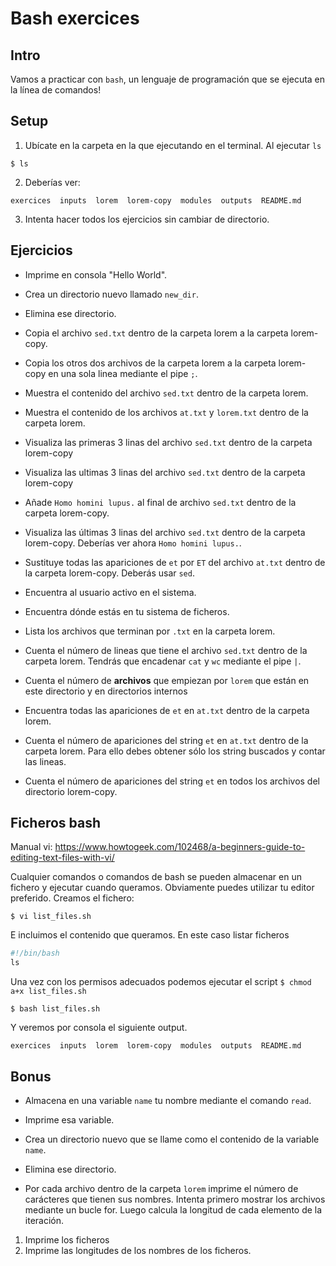 # Bash exercices


## Intro

Vamos a practicar con `bash`, un lenguaje de programación que se ejecuta en la línea de comandos!

## Setup
1. Ubícate en la carpeta en la que ejecutando en el terminal. Al ejecutar `ls` 
```console
$ ls
```

2. Deberías ver: 
```console
exercices  inputs  lorem  lorem-copy  modules  outputs  README.md
```
3. Intenta hacer todos los ejercicios sin cambiar de directorio. 

## Ejercicios

* Imprime en consola "Hello World".

* Crea un directorio nuevo llamado `new_dir`.

* Elimina ese directorio.

* Copia el archivo `sed.txt` dentro de la carpeta lorem a la carpeta lorem-copy.

* Copia los otros dos archivos de la carpeta lorem a la carpeta lorem-copy en una sola linea mediante el pipe `;`. 

* Muestra el contenido del archivo `sed.txt` dentro de la carpeta lorem.

* Muestra el contenido de los archivos `at.txt` y `lorem.txt` dentro de la carpeta lorem. 

* Visualiza las primeras 3 linas del archivo `sed.txt` dentro de la carpeta lorem-copy

* Visualiza las ultimas 3 linas del archivo `sed.txt` dentro de la carpeta lorem-copy 

* Añade `Homo homini lupus.` al final de archivo `sed.txt` dentro de la carpeta lorem-copy. 

* Visualiza las últimas 3 linas del archivo `sed.txt` dentro de la carpeta lorem-copy. Deberías ver ahora `Homo homini lupus.`. 

* Sustituye todas las apariciones de `et` por `ET` del archivo `at.txt` dentro de la carpeta lorem-copy. Deberás usar `sed`. 

* Encuentra al usuario activo en el sistema.

* Encuentra dónde estás en tu sistema de ficheros.

* Lista los archivos que terminan por `.txt` en la carpeta lorem.

* Cuenta el número de lineas que tiene el archivo `sed.txt` dentro de la carpeta lorem. Tendrás que encadenar `cat` y `wc` mediante el pipe `|`. 

* Cuenta el número de **archivos** que empiezan por `lorem` que están en este directorio y en directorios internos

* Encuentra todas las apariciones de `et` en `at.txt` dentro de la carpeta lorem.

* Cuenta el número de apariciones del string `et` en `at.txt` dentro de la carpeta lorem. Para ello debes obtener sólo los string buscados y contar las lineas. 

*  Cuenta el número de apariciones del string `et` en todos los archivos del directorio lorem-copy. 


## Ficheros bash

Manual vi: https://www.howtogeek.com/102468/a-beginners-guide-to-editing-text-files-with-vi/

Cualquier comandos o comandos de bash se pueden almacenar en un fichero y ejecutar cuando queramos. Obviamente puedes utilizar tu editor preferido. Creamos el fichero: 
```console
$ vi list_files.sh
```
E incluimos el contenido que queramos. En este caso listar ficheros
```python
#!/bin/bash
ls
```

Una vez con los permisos adecuados podemos ejecutar el script `$ chmod a+x list_files.sh`
```console
$ bash list_files.sh
```
Y veremos por consola el siguiente output. 
```console
exercices  inputs  lorem  lorem-copy  modules  outputs  README.md
```

## Bonus

* Almacena en una variable `name` tu nombre mediante el comando `read`.

* Imprime esa variable.

* Crea un directorio nuevo que se llame como el contenido de la variable `name`.

* Elimina ese directorio. 

* Por cada archivo dentro de la carpeta `lorem` imprime el número de carácteres que tienen sus nombres. Intenta primero mostrar los archivos mediante un bucle for. Luego calcula la longitud de cada elemento de la iteración. 
1. Imprime los ficheros
2. Imprime las longitudes de los nombres de los ficheros. 

